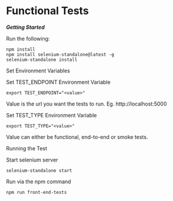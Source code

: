 # Functional Tests

***Getting Started***

Run the following:

```
npm install
npm install selenium-standalone@latest -g
selenium-standalone install
```

Set Environment Variables

Set TEST_ENDPOINT Environment Variable
```
export TEST_ENDPOINT="<value>"
```
Value is the url you want the tests to run. Eg. http://localhost:5000

Set TEST_TYPE Environment Variable
```
export TEST_TYPE="<value>"
```
Value can either be functional, end-to-end or smoke tests.

Running the Test

Start selenium server
```
selenium-standalone start
```

Run via the npm command
```
npm run front-end-tests

